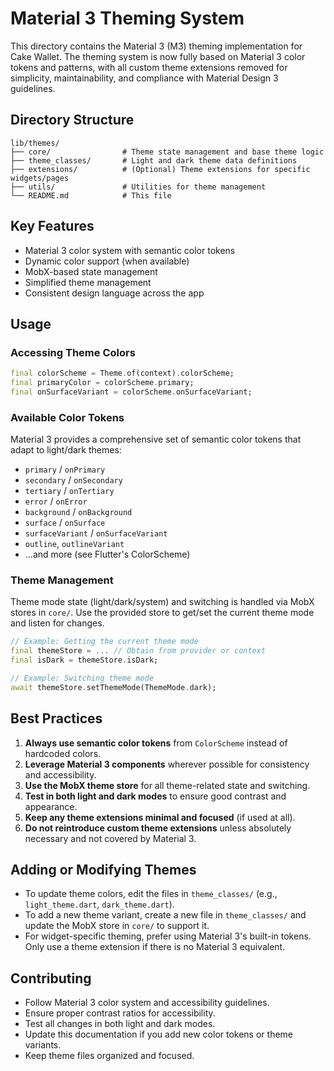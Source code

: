 # Material 3 Theming System

This directory contains the Material 3 (M3) theming implementation for Cake Wallet. The theming system is now fully based on Material 3 color tokens and patterns, with all custom theme extensions removed for simplicity, maintainability, and compliance with Material Design 3 guidelines.

## Directory Structure

```
lib/themes/
├── core/                # Theme state management and base theme logic
├── theme_classes/       # Light and dark theme data definitions
├── extensions/          # (Optional) Theme extensions for specific widgets/pages
├── utils/               # Utilities for theme management
└── README.md            # This file
```

## Key Features

- Material 3 color system with semantic color tokens
- Dynamic color support (when available)
- MobX-based state management
- Simplified theme management
- Consistent design language across the app

## Usage

### Accessing Theme Colors

```dart
final colorScheme = Theme.of(context).colorScheme;
final primaryColor = colorScheme.primary;
final onSurfaceVariant = colorScheme.onSurfaceVariant;
```

### Available Color Tokens

Material 3 provides a comprehensive set of semantic color tokens that adapt to light/dark themes:

- `primary` / `onPrimary`
- `secondary` / `onSecondary`
- `tertiary` / `onTertiary`
- `error` / `onError`
- `background` / `onBackground`
- `surface` / `onSurface`
- `surfaceVariant` / `onSurfaceVariant`
- `outline`, `outlineVariant`
- ...and more (see Flutter's ColorScheme)

### Theme Management

Theme mode state (light/dark/system) and switching is handled via MobX stores in `core/`. Use the provided store to get/set the current theme mode and listen for changes.

```dart
// Example: Getting the current theme mode
final themeStore = ... // Obtain from provider or context
final isDark = themeStore.isDark;

// Example: Switching theme mode
await themeStore.setThemeMode(ThemeMode.dark);
```

## Best Practices

1. **Always use semantic color tokens** from `ColorScheme` instead of hardcoded colors.
2. **Leverage Material 3 components** wherever possible for consistency and accessibility.
3. **Use the MobX theme store** for all theme-related state and switching.
4. **Test in both light and dark modes** to ensure good contrast and appearance.
5. **Keep any theme extensions minimal and focused** (if used at all).
6. **Do not reintroduce custom theme extensions** unless absolutely necessary and not covered by Material 3.

## Adding or Modifying Themes

- To update theme colors, edit the files in `theme_classes/` (e.g., `light_theme.dart`, `dark_theme.dart`).
- To add a new theme variant, create a new file in `theme_classes/` and update the MobX store in `core/` to support it.
- For widget-specific theming, prefer using Material 3's built-in tokens. Only use a theme extension if there is no Material 3 equivalent.

## Contributing

- Follow Material 3 color system and accessibility guidelines.
- Ensure proper contrast ratios for accessibility.
- Test all changes in both light and dark modes.
- Update this documentation if you add new color tokens or theme variants.
- Keep theme files organized and focused. 